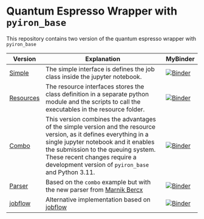 # Quantum Espresso Wrapper with `pyiron_base`

This repository contains two version of the quantum espresso wrapper with `pyiron_base`

| Version                                                                                 | Explanation                                                                                                                                     | MyBinder                                                                                                                                              | 
|-----------------------------------------------------------------------------------------|-------------------------------------------------------------------------------------------------------------------------------------------------|-------------------------------------------------------------------------------------------------------------------------------------------------------|
| [Simple](https://github.com/jan-janssen/quantum_espresso_pyiron_base/tree/simple)       | The simple interface is defines the job class inside the jupyter notebook.                                                                                                                                                                                                                  | [![Binder](https://mybinder.org/badge_logo.svg)](https://mybinder.org/v2/gh/jan-janssen/quantum_espresso_pyiron_base/simple?labpath=example.ipynb)    |
| [Resources](https://github.com/jan-janssen/quantum_espresso_pyiron_base/tree/resources) | The resource interfaces stores the class definition in a separate python module and the scripts to call the executables in the resource folder.                                                                                                                                           | [![Binder](https://mybinder.org/badge_logo.svg)](https://mybinder.org/v2/gh/jan-janssen/quantum_espresso_pyiron_base/resources?labpath=example.ipynb) |
| [Combo](https://github.com/jan-janssen/quantum_espresso_pyiron_base/tree/combo)         | This version combines the advantages of the simple version and the resource version, as it defines everything in a single jupyter notebook and it enables the submission to the queuing system. These recent changes require a development version of `pyiron_base` and Python 3.11. | [![Binder](https://mybinder.org/badge_logo.svg)](https://mybinder.org/v2/gh/jan-janssen/quantum_espresso_pyiron_base/combo?labpath=example.ipynb)     |
| [Parser](https://github.com/jan-janssen/quantum_espresso_pyiron_base/tree/parser)       | Based on the `combo` example but with the new parser from [Marnik Bercx](https://github.com/mbercx)                                              | [![Binder](https://mybinder.org/badge_logo.svg)](https://mybinder.org/v2/gh/jan-janssen/quantum_espresso_pyiron_base/parser?labpath=example.ipynb)     |
| [jobflow](https://github.com/jan-janssen/quantum_espresso_pyiron_base/tree/jobflow)     | Alternative implementation based on [jobflow](https://materialsproject.github.io/jobflow/)                                                       | [![Binder](https://mybinder.org/badge_logo.svg)](https://mybinder.org/v2/gh/jan-janssen/quantum_espresso_pyiron_base/jobflow?labpath=example.ipynb)     |
